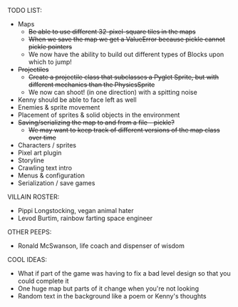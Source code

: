TODO LIST:
* Maps
   * ~~Be able to use different 32-pixel-square tiles in the maps~~
   * ~~When we save the map we get a ValueError because pickle cannot pickle pointers~~
   * We now have the ability to build out different types of Blocks upon which to jump!
* ~~Projectiles~~
   * ~~Create a projectile class that subclasses a Pyglet Sprite, but with different mechanics than the PhysicsSprite~~
   * We now can shoot! (in one direction) with a spitting noise
* Kenny should be able to face left as well
* Enemies & sprite movement
* Placement of sprites & solid objects in the environment
* ~~Saving/serializing the map to and from a file - pickle?~~
   * ~~We may want to keep track of different versions of the map class over time~~
* Characters / sprites
* Pixel art plugin
* Storyline
* Crawling text intro
* Menus & configuration
* Serialization / save games

VILLAIN ROSTER:
* Pippi Longstocking, vegan animal hater
* Levod Burtim, rainbow farting space engineer

OTHER PEEPS:
* Ronald McSwanson, life coach and dispenser of wisdom

COOL IDEAS:
* What if part of the game was having to fix a bad level design so that you could complete it
* One huge map but parts of it change when you're not looking
* Random text in the background like a poem or Kenny's thoughts
